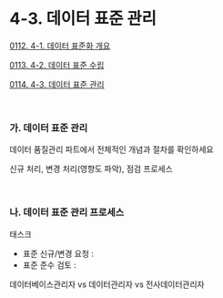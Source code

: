 # 4-3. 데이터 표준 관리

<p> <a href="./study_0112.html">0112. 4-1. 데이터 표준화 개요</a> </p>
<p> <a href="./study_0113.html">0113. 4-2. 데이터 표준 수립</a> </p>
<p> <a href="./study_0114.html">0114. 4-3. 데이터 표준 관리</a> </p>

<br>


### **가. 데이터 표준 관리** 

데이터 품질관리 파트에서 전체적인 개념과 절차를 확인하세요

신규 처리, 변경 처리(영향도 파악), 점검 프로세스

<br>


### **나. 데이터 표준 관리 프로세스** 

태스크
- 표준 신규/변경 요청 : 
- 표준 준수 검토 : 

데이터베이스관리자 vs 데이터관리자 vs 전사데이터관리자
